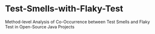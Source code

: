 # Test-Smells-with-Flaky-Test
Method-level Analysis of Co-Occurrence between Test Smells and Flaky Test in Open-Source Java Projects
